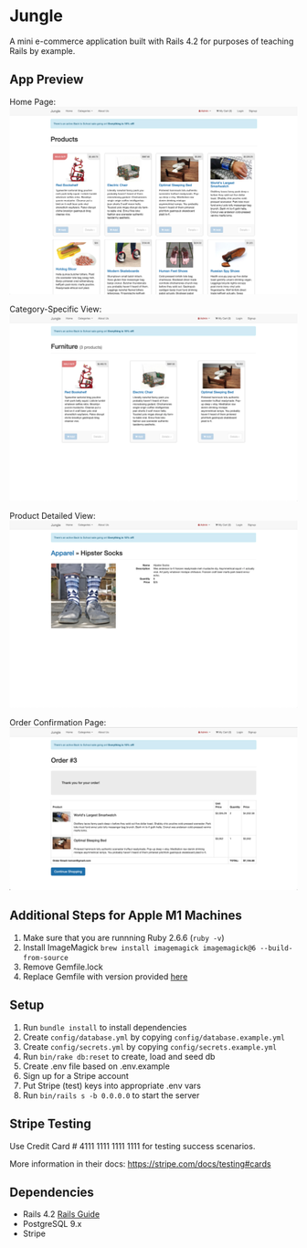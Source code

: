 # Jungle

A mini e-commerce application built with Rails 4.2 for purposes of teaching Rails by example.

## App Preview

Home Page:
!["View of Homepage of Jungle Site"](https://github.com/Syransong/jungle-rails/blob/master/docs/Jungle-HomePage.png?raw=true)

Category-Specific View:
!["View of Furniture Category"](https://github.com/Syransong/jungle-rails/blob/master/docs/Jungle-CategoryView.png?raw=true)

Product Detailed View:
!["Detailed view of Hipster Socks"](https://github.com/Syransong/jungle-rails/blob/master/docs/Jungle-ProductDetail.png?raw=true)

Order Confirmation Page:
!["View of the Order Confirmation Page"](https://github.com/Syransong/jungle-rails/blob/master/docs/Jungle-orderConfirm.png?raw=true)

## Additional Steps for Apple M1 Machines

1. Make sure that you are runnning Ruby 2.6.6 (`ruby -v`)
1. Install ImageMagick `brew install imagemagick imagemagick@6 --build-from-source`
2. Remove Gemfile.lock
3. Replace Gemfile with version provided [here](https://gist.githubusercontent.com/FrancisBourgouin/831795ae12c4704687a0c2496d91a727/raw/ce8e2104f725f43e56650d404169c7b11c33a5c5/Gemfile)

## Setup

1. Run `bundle install` to install dependencies
2. Create `config/database.yml` by copying `config/database.example.yml`
3. Create `config/secrets.yml` by copying `config/secrets.example.yml`
4. Run `bin/rake db:reset` to create, load and seed db
5. Create .env file based on .env.example
6. Sign up for a Stripe account
7. Put Stripe (test) keys into appropriate .env vars
8. Run `bin/rails s -b 0.0.0.0` to start the server

## Stripe Testing

Use Credit Card # 4111 1111 1111 1111 for testing success scenarios.

More information in their docs: <https://stripe.com/docs/testing#cards>

## Dependencies

* Rails 4.2 [Rails Guide](http://guides.rubyonrails.org/v4.2/)
* PostgreSQL 9.x
* Stripe
